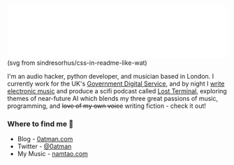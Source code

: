 <div>
	<br>
		<img src="header.svg" width="800" height="120">
		(svg from sindresorhus/css-in-readme-like-wat)
	<br>
</div>

I'm an audio hacker, python developer, and musician based in London. I currently work for the UK's [Government Digital Service](https://github.com/alphagov/), and by night I [write electronic music](https://namtao.com) and produce a scifi podcast called [Lost Terminal](https://www.youtube.com/watch?v=p3bDE9kszMc&list=PL95NP4bDITAln7fq-cCqzOFE15UvVthuL&index=2&t=0s), exploring themes of near-future AI which blends my three great passions of music, programming, and ~~love of my own voice~~ writing fiction - check it out!

### Where to find me 📌
- Blog - [0atman.com](http://0atman.com)
- Twitter - [@0atman](https://twitter.com/0atman)
- My Music - [namtao.com](http://namtao.com)
